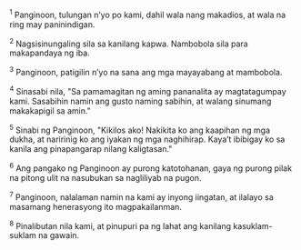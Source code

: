 <sup>1</sup>
Panginoon, tulungan nʼyo po kami, dahil wala nang makadios, at wala na ring may paninindigan. 

<sup>2</sup>
Nagsisinungaling sila sa kanilang kapwa. Nambobola sila para makapandaya ng iba. 

<sup>3</sup>
Panginoon, patigilin nʼyo na sana ang mga mayayabang at mambobola. 

<sup>4</sup>
Sinasabi nila, "Sa pamamagitan ng aming pananalita ay magtatagumpay kami. Sasabihin namin ang gusto naming sabihin, at walang sinumang makakapigil sa amin." 

<sup>5</sup>
Sinabi ng Panginoon, "Kikilos ako! Nakikita ko ang kaapihan ng mga dukha, at naririnig ko ang iyakan ng mga naghihirap. Kayaʼt ibibigay ko sa kanila ang pinapangarap nilang kaligtasan." 

<sup>6</sup>
Ang pangako ng Panginoon ay purong katotohanan, gaya ng purong pilak na pitong ulit na nasubukan sa nagliliyab na pugon. 

<sup>7</sup>
Panginoon, nalalaman namin na kami ay inyong iingatan, at ilalayo sa masamang henerasyong ito magpakailanman. 

<sup>8</sup>
Pinalibutan nila kami, at pinupuri pa ng lahat ang kanilang kasuklam-suklam na gawain.